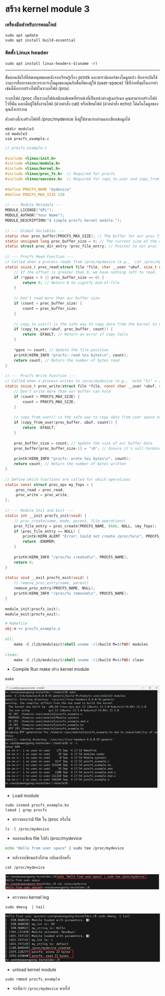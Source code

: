 # สร้าง kernel module 3

### เครื่องมือสำหรับการคอมไพล์
```
sudo apt update
sudo apt install build-essential
```

### ติดตั้ง Linux header
```
sudo apt install linux-headers-$(uname -r)
```

---

ขั้นตอนถัดไปที่สมเหตุสมผลหลังจากเรียนรู้เรื่อง printk และพารามิเตอร์ของโมดูลแล้ว คือการเปิดใช้งานการสื่อสารสองทางระหว่างโมดูลของคุณกับพื้นที่ของผู้ใช้ (user-space) วิธีที่ง่ายที่สุดในการทำเช่นนี้คือการสร้างไฟล์ในระบบไฟล์ /proc

ระบบไฟล์ /proc เป็นระบบไฟล์เสมือนพิเศษที่ทำหน้าที่เป็นหน้าต่างสู่เคอร์เนล คุณสามารถสร้างไฟล์ไว้ที่นั่น และเมื่อผู้ใช้สั่งอ่านไฟล์ (ด้วยคำสั่ง cat) หรือเขียนไฟล์ (ด้วยคำสั่ง echo) โค้ดในโมดูลของคุณก็จะทำงาน

ตัวอย่างนี้จะสร้างไฟล์ที่ /proc/mydevice ซึ่งผู้ใช้สามารถอ่านและเขียนข้อมูลได้

```
mkdir module3
cd module3
vim procfs_example.c
```

```c title="procfs_example.c"
// procfs_example.c

#include <linux/init.h>
#include <linux/module.h>
#include <linux/kernel.h>
#include <linux/proc_fs.h>  // Required for procfs
#include <linux/uaccess.h>  // Required for copy_to_user and copy_from_user

#define PROCFS_NAME "mydevice"
#define PROCFS_MAX_SIZE 128

// --- Module Metadata ---
MODULE_LICENSE("GPL");
MODULE_AUTHOR("Your Name");
MODULE_DESCRIPTION("A simple procfs kernel module.");

// --- Global Variables ---
static char proc_buffer[PROCFS_MAX_SIZE]; // The buffer for our proc file's data
static unsigned long proc_buffer_size = 0; // The current size of the data
static struct proc_dir_entry *proc_file_entry; // Pointer to our proc file

// --- Procfs Read Function ---
// Called when a process reads from /proc/mydevice (e.g., `cat /proc/mydevice`)
static ssize_t proc_read(struct file *file, char __user *ubuf, size_t count, loff_t *ppos) {
    // If the offset is greater than 0, we have nothing left to read.
    if (*ppos > 0 || proc_buffer_size == 0) {
        return 0; // Return 0 to signify end-of-file
    }

    // Don't read more than our buffer size
    if (count > proc_buffer_size) {
        count = proc_buffer_size;
    }

    // copy_to_user() is the safe way to copy data from the kernel to user space.
    if (copy_to_user(ubuf, proc_buffer, count)) {
        return -EFAULT; // Return an error if copy fails
    }

    *ppos += count; // Update the file position
    printk(KERN_INFO "procfs: read %zu bytes\n", count);
    return count; // Return the number of bytes read
}

// --- Procfs Write Function ---
// Called when a process writes to /proc/mydevice (e.g., `echo "hi" > /proc/mydevice`)
static ssize_t proc_write(struct file *file, const char __user *ubuf, size_t count, loff_t *ppos) {
    // Don't write more than our buffer can hold
    if (count > PROCFS_MAX_SIZE) {
        count = PROCFS_MAX_SIZE;
    }

    // copy_from_user() is the safe way to copy data from user space to the kernel.
    if (copy_from_user(proc_buffer, ubuf, count)) {
        return -EFAULT;
    }
    
    proc_buffer_size = count; // Update the size of our buffer data
    proc_buffer[proc_buffer_size-1] = '\0'; // Ensure it's null-terminated if it's a string

    printk(KERN_INFO "procfs: wrote %zu bytes\n", count);
    return count; // Return the number of bytes written
}

// Define which functions are called for which operations
static const struct proc_ops my_fops = {
    .proc_read = proc_read,
    .proc_write = proc_write,
};

// --- Module Init and Exit ---
static int __init procfs_init(void) {
    // proc_create(name, mode, parent, file_operations)
    proc_file_entry = proc_create(PROCFS_NAME, 0666, NULL, &my_fops);
    if (proc_file_entry == NULL) {
        printk(KERN_ALERT "Error: Could not create /proc/%s\n", PROCFS_NAME);
        return -ENOMEM;
    }

    printk(KERN_INFO "/proc/%s created\n", PROCFS_NAME);
    return 0;
}

static void __exit procfs_exit(void) {
    // remove_proc_entry(name, parent)
    remove_proc_entry(PROCFS_NAME, NULL);
    printk(KERN_INFO "/proc/%s removed\n", PROCFS_NAME);
}

module_init(procfs_init);
module_exit(procfs_exit);
```

```makefile title="Makefile"
# Makefile
obj-m += procfs_example.o

all:
	make -C /lib/modules/$(shell uname -r)/build M=$(PWD) modules

clean:
	make -C /lib/modules/$(shell uname -r)/build M=$(PWD) clean
```

- Compile Run make สร้าง kernel module
```
make
```

![](./images/3_kernelmodule10.png)

- Load module 
```
sudo insmod procfs_example.ko
lsmod | grep procfs
```

- ตรวจสอบว่ามี file ใน /proc หรือไม่
```
ls -l /proc/mydevice
```

- ทดสอบเขียน file ไปยัง /proc/mydevice
```bash
echo "Hello from user space" | sudo tee /proc/mydevice
```

- หลังจากเขียนแล้วก็อ่าน กลับมาอีกครั้ง
```
cat /proc/mydevice
```

![](./images/3_kernelmodule11.png)

- ตรวจสอบ kernel log
```
sudo dmesg  | tail
```

![](./images/3_kernelmodule12.png)

- unload kernel module
```
sudo rmmod procfs_example
```
- จะเห็นว่า ``/proc/mydevice`` หายไป